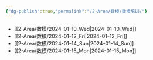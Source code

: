```yaml
---
{"dg-publish":true,"permalink":"/2-Area/数模/数模培训/"}
---
```


- [[2-Area/数模/2024-01-10_Wed\|2024-01-10_Wed]]
- [[2-Area/数模/2024-01-12_Fri\|2024-01-12_Fri]]
- [[2-Area/数模/2024-01-14_Sun\|2024-01-14_Sun]]
- [[2-Area/数模/2024-01-15_Mon\|2024-01-15_Mon]]
